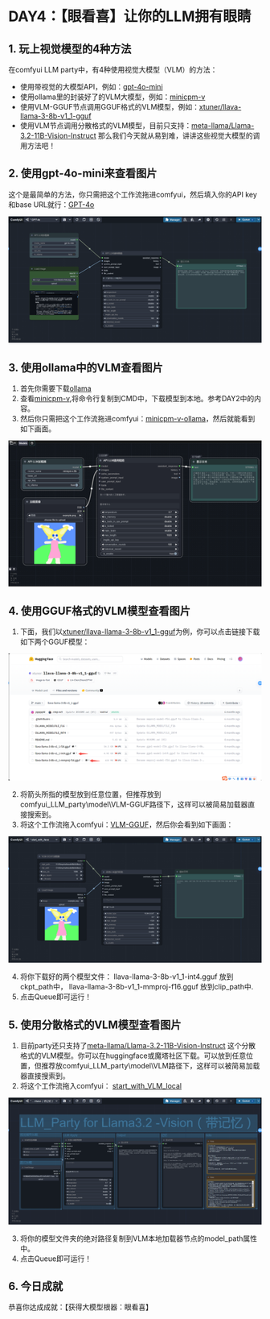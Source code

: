 # DAY4：【眼看喜】让你的LLM拥有眼睛
## 1. 玩上视觉模型的4种方法
在comfyui LLM party中，有4种使用视觉大模型（VLM）的方法：
- 使用带视觉的大模型API，例如：[gpt-4o-mini](https://platform.openai.com/docs/api-reference/chat/create)
- 使用ollama里的封装好了的VLM大模型，例如：[minicpm-v](https://ollama.com/library/minicpm-v)
- 使用VLM-GGUF节点调用GGUF格式的VLM模型，例如：[xtuner/llava-llama-3-8b-v1_1-gguf](https://huggingface.co/xtuner/llava-llama-3-8b-v1_1-gguf)
- 使用VLM节点调用分散格式的VLM模型，目前只支持：[meta-llama/Llama-3.2-11B-Vision-Instruct](https://huggingface.co/meta-llama/Llama-3.2-11B-Vision-Instruct)
那么我们今天就从易到难，讲讲这些视觉大模型的调用方法吧！
## 2. 使用gpt-4o-mini来查看图片
这个是最简单的方法，你只需把这个工作流拖进comfyui，然后填入你的API key和base URL就行：[GPT-4o](https://github.com/heshengtao/comfyui_LLM_party/blob/main/workflow/GPT-4o.json)

![图片](../img/4-1.PNG)

## 3. 使用ollama中的VLM查看图片
1. 首先你需要下载[ollama](https://ollama.com/)
2. 查看[minicpm-v](https://ollama.com/library/minicpm-v),将命令行复制到CMD中，下载模型到本地。参考DAY2中的内容。
3. 然后你只需把这个工作流拖进comfyui：[minicpm-v-ollama](https://github.com/heshengtao/comfyui_LLM_party/blob/main/workflow/minicpm-v-ollama.json)，然后就能看到如下画面。

![图片](../img/4-2.PNG)

## 4. 使用GGUF格式的VLM模型查看图片
1. 下面，我们以[xtuner/llava-llama-3-8b-v1_1-gguf](https://huggingface.co/xtuner/llava-llama-3-8b-v1_1-gguf)为例，你可以点击链接下载如下两个GGUF模型：

![图片](../img/4-3.PNG)

2. 将箭头所指的模型放到任意位置，但推荐放到comfyui_LLM_party\model\VLM-GGUF路径下，这样可以被简易加载器直接搜索到。
3. 将这个工作流拖入comfyui：[VLM-GGUF](https://github.com/heshengtao/comfyui_LLM_party/blob/main/workflow/start_with_llava.json)，然后你会看到如下画面：

![图片](../img/4-4.PNG)

4. 将你下载好的两个模型文件：
llava-llama-3-8b-v1_1-int4.gguf  放到ckpt_path中，
llava-llama-3-8b-v1_1-mmproj-f16.gguf 放到clip_path中.
5. 点击Queue即可运行！
## 5. 使用分散格式的VLM模型查看图片
1. 目前party还只支持了[meta-llama/Llama-3.2-11B-Vision-Instruct](https://huggingface.co/meta-llama/Llama-3.2-11B-Vision-Instruct) 这个分散格式的VLM模型。你可以在huggingface或魔塔社区下载。可以放到任意位置，但推荐放comfyui_LLM_party\model\VLM路径下，这样可以被简易加载器直接搜索到。
2. 将这个工作流拖入comfyui： [start_with_VLM_local](https://github.com/heshengtao/comfyui_LLM_party/blob/main/workflow_tutorial/LLM_Party%20for%20Llama3.2%20-Vision%EF%BC%88%E5%B8%A6%E8%AE%B0%E5%BF%86%EF%BC%89.json) 

![图片](../img/4-5.PNG)

3. 将你的模型文件夹的绝对路径复制到VLM本地加载器节点的model_path属性中。
4. 点击Queue即可运行！
## 6. 今日成就
恭喜你达成成就：【获得大模型根器：眼看喜】